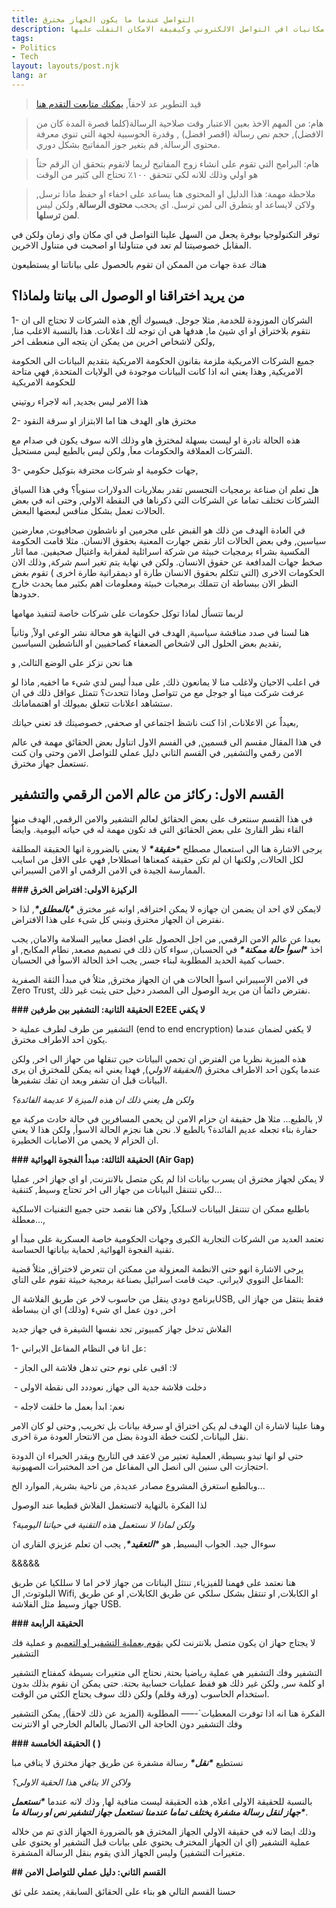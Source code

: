 ```yaml
---
title: التواصل عندما ما يكون الجهاز مخترق
description: مقالة تعريفية عن ضعوفة او امكانيات افي التواصل الالكتروني وكيفيفة الامكان التفلب علبها
tags:
- Politics
- Tech
layout: layouts/post.njk
lang: ar
---
```


> قيد التطوير عد لاحقاً, [يمكنك متابعت التقدم هنا](https://github.com/users/ghassanmas/projects/3)

> هام: من المهم الاخذ بعين الاعتبار وقت صلاحية الرسالة(كلما قصرة المدة كان من الافضل), حجم نص رسالة (اقصر افضل) , وقدرة الحوسبية لجهة التي تنوي معرفة محتوى الرسالة, قم بتغير جوز المفاتيج بشكل دوري. 

> هام: البرامج التي تقوم على انشاء زوج المفاتيح لريما لاتقوم بتحقق ان الرقم حثاٌ هو اولي وذلك للانه لكي تتحقق ١٠٠٪ تحتاج الى كثير من الوقت

> ملاحظة مهمة: هذا الدليل او المحتوى هنا يساعد على اخفاء او حفظ ماذا ترسل, ولاكن لايساعد او يتطرق الى لمن ترسل.  اي يحجب **محتوى الرسالة**, ولكن ليس **لمن ترسلها**.

توقر التكنولوجيا بوفرة يجعل من السهل علينا التواصل في اي مكان واي زمان ولكن في المقابل خصوصيتنا لم تعد في متناولنا او اصحبت في متناول الاخرين.

هناك عدة جهات من الممكن ان تقوم بالحصول على بياناتنا او يستطيعون

## من يريد اختراقنا او الوصول الى بيانتا ولماذا؟

1- الشركان الموزودة للخدمة, مثلا جوجل. فيسبوك ألخ, هذه الشركات لا تحتاج الى ان نتقوم بلاختراق او اي شيئ ما, هدفها هي ان توجه لك اعلانات. هذا بالنسبة الاغلب منا, ولكن لاشخاص اخرين من يمكن ان يتجه الى منعطف اخر, 

جميع الشركات الامريكية ملزمة بقانون الحكومة الامريكية بتقديم البيانات الى الحكومة الامريكية, وهذا يعني انه اذا كانت البيانات موجودة في الولايات المتحدة, فهي متاحة للحكومة الامريكية

هذا الامر ليس بجديد, انه لاجراء روتيني

2- مخترق هاو, الهدف هتا اما الابتزاز او سرقة النقود

هذه الحالة نادرة او ليست بسهلة لمخترق هاو وذلك الانه سوف يكون قي صدام مع الشركات العملاقة والحكومات معاَ, ولكن ليس  بالطبع ليس مستحيل. 

3- جهات خكومية او شركات محترفة بتوكيل حكومي,

هل تعلم ان صناعة برمجيات التجسس تقدر بملاريات الدولارات سنوياً؟ وفي هذا السياق الشركات تختلف تماما عن الشركات التي ذكرناها في النقطة الاولي, وحتى انه في بعض الحالات تعمل بشكل منافس لبعضها البعض. 

في العادة الهدف من ذلك هو القبض على مجرمين او ناشطون صحافيوت, معارضين سياسين,  وفي بعض الحالات اثار نقض جهارت المعنية بحقوق الانسان. مثلا قامت الحكومة المكسية بشراء برمجيات خبيثة من شركة اسرائلية لمقرابة واغتيال صحيفين. مما اثار صخط جهات المدافعة عن حقوق الانسان. ولكن في نهاية يتم تغير اسم شركة, وذلك الان الحكومات الاخرى (التي تتكلم بحقوق الانسان طارة او ديمقراتية طارة اخرى ) تقوم بغض النظر الان ببساطة ان تتملك برمجيات خبيثة ومعلومات اهم بكثير مما يحدث خارج حدودها. 

لربما تتسأل لماذا توكل حكومات على شركات خاصة لتنفيذ مهامها

هنا لسنا في صدد مناقشة سياسية,  الهدف في النهاية هو محالة  نشر الوعي اولاً, وثانياً تقديم بعض الحلول الى لاشخاص الضعفاء كصاحفيين او الناشطين السياسين, 

هنا نحن نزكز على الوضع الثالث, و

 

في اعلب الاحيان ولاغلب منا لا يمانعون ذلك, على مبدأ ليس لدي شيء ما اخفيه, ماذا  لو عرفت شركت ميتا او جوجل مع من تتواصل وماذا تتحدث؟ تتمثل عواقل ذلك في ان ستشاهد اعلانات تتعلق بميولك او اهتمماماتك. 

بعيداٌ عن الاعلانات, اذا كنت ناشظ اجتماعي او صحفي, خصوصيتك قد تعني حياتك, 

في هذا المقال مقسم الى قسمين, في الفسم الاول اتناول بعض الحقائق مهمة في عالم الامن رقمي والتشفير, في القسم الثاني دليل عملي للتواصل الامن وحتى وان كنت تستعمل جهاز مخترق.

## القسم الاول: ركائز من عالم الامن الرقمي والتشفير

في هذا القسم سنتعرف على بعض الحقائق لعالم التشفير والامن الرقمي, الهدف منها القاء نظر القارئ على بعض الحقائق التي قد تكون مهمة له في حياته اليومية. وايضاٌُ

يرجى الاشارة هنا الى استعمال مصطلح ***\*حقيقة\**** لا يعني بالضرورة انها الحقيقة المطلقة لكل الحالات, ولكنها ان لم تكن حقيقة كمعناها اصطلاحا, فهي على الاقل من اسايب الممارسة الجيدة في الامن الرقمي او الامن السيبراني.

**### الركيزة الاولى: افتراض الخرق**

\> لايمكن لاي احد ان يضمن ان جهازه لا يمكن اختراقه, اوانه غير مخترق ***\*بالمطلق\****, لذا نفترض ان الجهاز مخترق ونبني كل شىء على هذا الافتراض.

بعيدا عن عالم الامن الرقمي, من اجل الحصول على افضل معايير السلامة والامان, يجب اخذ ***\*اسوأ حالة ممكنة\**** في الحسبان, سواء كان ذلك في تصميم مصعد, نطام المكابح, او حساب كمية الحديد المطلوبة لبناء جسر, يجب اخذ الحالة الاسوأ في الحسبان.

في الامن الاسيبراني اسوأ الحالات هي ان الجهاز مخترق, مثلاُ في مبدأ الثقة الصفرية Zero Trust, نفترض دائماُ ان من يريد الوصول الى المصدر دخيل حتى يثبت غير ذلك.

**### الحقيقة الثانية: التشفير بين طرفين E2EE لا يكفي**

\> التشفير من طرف لطرف عملية (end to end encryption) لا يكفي لضمان عندما يكون احد الاطراف مخترق.

 هذه الميزية نظريا من الفترض ان تحمي البياتات حين تنقلها من حهاز الى اخر, ولكن عندما يكون احد الاطراف مخترق (*_الحقيقة الاولي_*), فهذا يعني انه يمكن للمخترق ان يرى البيانات قبل ان تشفر وبعد ان تفك تشفيرها.

 *_ولكن هل يعني ذلك ان هذه الميزة لا عديمة الفائدة؟_* 

 

 لا, بالطبع... مثلا هل حقيفة ان حزام الامن لن يحمي المسافرين في حالة حادث مركبة مع حفارة بناء تجعله عديم الفائدة؟ بالطبع لا. نحن هنا نجزم الحالة الاسوأ, ولكن هذا لا يعني ان الحزام لا يحمي من الاصابات الخطيرة.

**### الحقيقة الثالثة: مبدأ الفجوة الهوائية (Air Gap)**

لا يمكن لجهاز مخترق ان يسرب بيانات اذا لم يكن متصل بالانترنت, او اي جهاز اخر, عمليا لكي تنتنقل البيانات من جهاز الى اخر تحتاج وسيط, كتنقية...

باطلبع ممكن ان تنتنقل البيانات لاسلكياََ, ولاكن هنا نقصد حتى جميع التفنيات الاسلكية معطلة..., 

تعتمد العديد من الشركات التجارية الكبرى وجهات الحكومية خاصة العسكرية على مبدأ او تقنية الفجوة الهوائية, لحماية بياناتها الحساسة. 

يرجى الاشارة انهو حتى الانظمة المعزولة من ممكتن ان تتعرض لاختراق, مثلاٌ قضية المفاعل النووي لايراني. حيث قامت اسرائيل بصناعة برمجية خبيثة تقوم على التاي: 

برنامج دودي ينقل من حاسوب لاخر عن طريق الفلاشة الUSB, فقط ينتقل من جهاز الى اخر, دون عمل اي شيء (وذلك) اي ان ببساطة

الفلاش تدخل جهاز كمبيوتر, تجد نفسها الشيفرة في جهاز جديد

1- عل انا في النظام المفاعل الايراني:

​    \- لا: اقبى على نوم حتى تدهل فلاشة الى الجاز 

​        \- دخلت فلاشة جدية الى جهاز, نعوددد الى نقطة الاولى 

​    \- نعم: ابدأ بعمل ما خلقت لاجله 

وهنا علينا لاشارة ان الهدف لم يكن اختراق او سرقة بيانات بل تخريب, وحتى لو كان الامر نقل البيانات, لكنت خطة الدودة بضل من الانتحار العودة مرة اخرى.

حتى لو انها تبدو بسيطة, العملية تعتير من لاعقد في التاريخ ويقدر الخبراء ان الدودة احتجازت الى سنين الى انصل الى المفاعل من احد المختبرات الصهيونية. 

وبالطبع استغرق المشروع مصادر  عديدة, من ناحية بشرية, الموارد الخ...

لذا الفكرة بالنهاية لاتستغمل الفلاش قطيعا عند الوصول 

*_ولكن لماذا لا نستعمل هذه التقنية في حياتنا اليومية؟_*

سوءال جيد. الجواب البسيط, هو ***\*التعقيد\****, يجب ان تعلم عزيزي القارى ان 

&&&&&

هنا نعتمد على فهمنا للفيزياء, تنتثل اليناتات من جهاز لاخر اما لا سللكيا عن طريق البلوتوث, ال Wifi, او الكابلات, او تنتقل بشكل سلكي عن طريق الكابلات, او عن طريق جهاز وسيط مثل الفلاشة USB.

**### الحقيقة الرابعة** 

لا يجتاج حهاز ان يكون متصل بلانترنت لكي [يقوم بعملية التشفير او التعميم](/posts/cryptography/glossary/encryption_ar) و عملية فك التشفير 

التشفير وفك التشفير هي عملية رياضيا بحتة, نحتاج الى متغيرات بسيطة كمفتاح التشفير او كلمة سر, ولكن غير ذلك هو ففط عمليات حسابية بحتة. حتى يمكن ان نقوم بذلك بدون استخدام الحاسوب (ورقة وقلم) ولكن ذلك سوف يحتاج الكثي من الوقت. 

الفكرة هنا انه اذا توفرت المعطيات`-––– المطلوبة (المزيد عن ذلك لاحقاَ), يمكن التشفير وفك التشفير دون الحاجة الى الاتصال بالعالم الخارجي او الانترنت

**### الحقيقة الخامسة ( )**

نستطيع ***\*نقل\**** رسالة مشفرة عن طريق جهاز مخترق لا ينافي مبا

*_ولاكن الا ينافي هذا الحقية الاولى؟_*

بالنسبة للحقيقة الاولى اعلاه, هذه الحقيقة ليست  منافية لها, وذك لانه عندما ***\*نستعمل جهاز لنقل رسالة مشفرة يختلف تماما عندمنا نستعمل جهاز لتشفير نص او رسالة ما\****.

وذلك ايضا لانه في حقيقة الاولي الجهاز المخترق هو بالضرورة  الجهاز الذي تم من خلاله عملية التشفير (اي ان الجهاز المخترف يحتوي على بيانات قبل التشفير او يحتوي على متغيرات التشفير) وليس الجهاز الذي يقوم بنقل الرسالة المشفرة.

**## القسم الثاني: دليل عملي للتواصل الامن**

حسنا القسم التالي هو بناء على الحقائق السابقة, يعتمد على ثق 